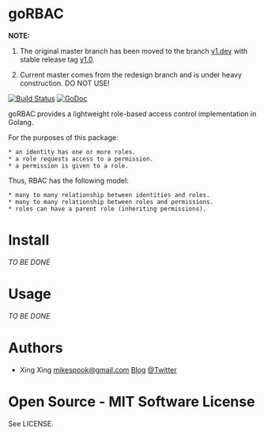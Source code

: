 goRBAC 
======

__NOTE:__

1. The original master branch has been moved to the branch [v1.dev](https://github.com/mikespook/gorbac/tree/v1.dev) with stable release tag [v1.0](https://github.com/mikespook/gorbac/tree/v1.0).

2. Current master comes from the redesign branch and is under heavy construction. DO NOT USE!

[![Build Status](https://travis-ci.org/mikespook/gorbac.png?branch=master)](https://travis-ci.org/mikespook/gorbac)
[![GoDoc](https://godoc.org/github.com/mikespook/gorbac?status.png)](https://godoc.org/github.com/mikespook/gorbac)

goRBAC provides a lightweight role-based access control implementation
in Golang.

For the purposes of this package:

	* an identity has one or more roles.
	* a role requests access to a permission.
	* a permission is given to a role.

Thus, RBAC has the following model:

	* many to many relationship between identities and roles.
	* many to many relationship between roles and permissions.
	* roles can have a parent role (inheriting permissions).


Install
=======

_TO BE DONE_
	
Usage
=====

_TO BE DONE_

Authors
=======

 * Xing Xing <mikespook@gmail.com> [Blog](http://mikespook.com) 
[@Twitter](http://twitter.com/mikespook)

Open Source - MIT Software License
==================================

See LICENSE.
